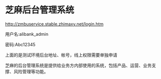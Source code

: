 # 芝麻后台管理系统
http://zmbuservice.stable.zhimaxy.net/login.htm

用户名:alibank_admin

密码:Abc12345

上面的是测试环境后台地址、帐号，线上权限需要单独申请

芝麻的后台管理系统是提供给业务方内部使用的系统，包括产品、运营、业务支撑、风险管理等功能。